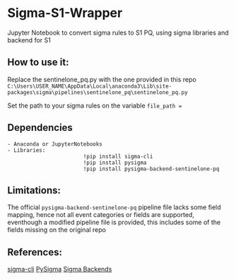 # Sigma-S1-Wrapper

Jupyter Notebook to convert sigma rules to S1 PQ, using sigma libraries and backend for S1


## How to use it:

Replace the sentinelone_pq.py with the one provided in this repo
``C:\Users\USER_NAME\AppData\Local\anaconda3\Lib\site-packages\sigma\pipelines\sentinelone_pq\sentinelone_pq.py``

Set the path to your sigma rules on the variable ``file_path = ``


## Dependencies
    - Anaconda or JupyterNotebooks
    - Libraries:
                            !pip install sigma-cli
                            !pip install pysigma
                            !pip install pysigma-backend-sentinelone-pq

## Limitations:

The official ``pysigma-backend-sentinelone-pq`` pipeline file lacks some field mapping, hence not all event categories or fields are supported, eventhough a modified pipeline file is provided, this includes some of the fields missing on the original repo

## References:
[sigma-cli](https://github.com/SigmaHQ/sigma-cli)
[PySigma](https://github.com/SigmaHQ/pySigma/)
[Sigma Backends](https://sigmahq.io/docs/digging-deeper/backends)
